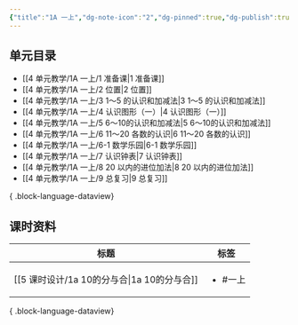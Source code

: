 ```yaml
---
{"title":"1A 一上","dg-note-icon":"2","dg-pinned":true,"dg-publish":true,"permalink":"/4 单元教学/1A 一上/","pinned":true,"dgPassFrontmatter":true,"noteIcon":"2"}
---
```



## 单元目录

- [[4 单元教学/1A 一上/1 准备课\|1 准备课]]
- [[4 单元教学/1A 一上/2 位置\|2 位置]]
- [[4 单元教学/1A 一上/3 1～5 的认识和加减法\|3 1～5 的认识和加减法]]
- [[4 单元教学/1A 一上/4 认识图形（一）\|4 认识图形（一）]]
- [[4 单元教学/1A 一上/5 6～10的认识和加减法\|5 6～10的认识和加减法]]
- [[4 单元教学/1A 一上/6 11～20 各数的认识\|6 11～20 各数的认识]]
- [[4 单元教学/1A 一上/6-1 数学乐园\|6-1 数学乐园]]
- [[4 单元教学/1A 一上/7 认识钟表\|7 认识钟表]]
- [[4 单元教学/1A 一上/8 20 以内的进位加法\|8 20 以内的进位加法]]
- [[4 单元教学/1A 一上/9 总复习\|9 总复习]]

{ .block-language-dataview}

## 课时资料

| 标题                                 | 标签                    |
| ---------------------------------- | --------------------- |
| [[5 课时设计/1a 10的分与合\|1a 10的分与合]] | <ul><li>#一上</li></ul> |

{ .block-language-dataview}

